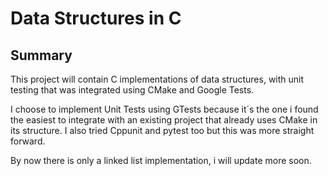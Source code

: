 # Data Structures in C
## Summary

This project will contain C implementations of data structures, with unit testing that was integrated using CMake and Google Tests. 

I choose to implement Unit Tests using GTests because it´s the one i found the easiest to integrate with an existing project that already uses CMake in its structure. I also tried Cppunit and pytest too but this was more straight forward. 

By now there is only a linked list implementation, i will update more soon.
